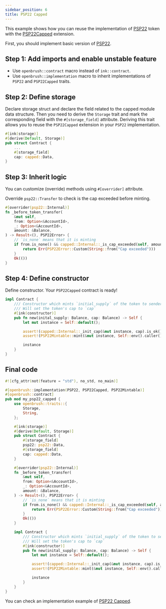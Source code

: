 ```yaml
---
sidebar_position: 6
title: PSP22 Capped
---
```


This example shows how you can reuse the implementation of [PSP22](https://github.com/Brushfam/openbrush-contracts/tree/main/contracts/src/token/psp22) token with the [PSP22Capped](https://github.com/Brushfam/openbrush-contracts/tree/main/contracts/src/token/psp22/extensions/capped.rs) extension.

First, you should implement basic version of [PSP22](../psp22.md).

## Step 1: Add imports and enable unstable feature

- Use `openbrush::contract` macro instead of `ink::contract`.
- Use `openbrush::implementation` macro to inherit implementations of `PSP22` and `PSP22Capped` traits.

## Step 2: Define storage

Declare storage struct and declare the field related to the capped module data structure.
Then you need to derive the `Storage` trait and mark the corresponding field with
the `#[storage_field]` attribute. Deriving this trait allows you to reuse the
`PSP22Capped` extension in your `PSP22` implementation.

```rust
#[ink(storage)]
#[derive(Default, Storage)]
pub struct Contract {
    ...
    #[storage_field]
    cap: capped::Data,
}
```

## Step 3: Inherit logic

You can customize (override) methods using `#[overrider]` attribute.

Override `psp22::Transfer` to check is the cap exceeded before minting.

```rust 
#[overrider(psp22::Internal)]
fn _before_token_transfer(
    &mut self,
    from: Option<&AccountId>,
    _: Option<&AccountId>,
    amount: &Balance,
) -> Result<(), PSP22Error> {
    // `is_none` means that it is minting
    if from.is_none() && capped::Internal::_is_cap_exceeded(self, amount) {
        return Err(PSP22Error::Custom(String::from("Cap exceeded")))
    }
    Ok(())
}
```

## Step 4: Define constructor

Define constructor. Your `PSP22Capped` contract is ready!

```rust
impl Contract {
    /// Constructor which mints `initial_supply` of the token to sender
    /// Will set the token's cap to `cap`
    #[ink(constructor)]
    pub fn new(inital_supply: Balance, cap: Balance) -> Self {
        let mut instance = Self::default();

        assert!(capped::Internal::_init_cap(&mut instance, cap).is_ok());
        assert!(PSP22Mintable::mint(&mut instance, Self::env().caller(), inital_supply).is_ok());

        instance
    }
}
```

## Final code

```rust
#![cfg_attr(not(feature = "std"), no_std, no_main)]

#[openbrush::implementation(PSP22, PSP22Capped, PSP22Mintable)]
#[openbrush::contract]
pub mod my_psp22_capped {
    use openbrush::traits::{
        Storage,
        String,
    };

    #[ink(storage)]
    #[derive(Default, Storage)]
    pub struct Contract {
        #[storage_field]
        psp22: psp22::Data,
        #[storage_field]
        cap: capped::Data,
    }

    #[overrider(psp22::Internal)]
    fn _before_token_transfer(
        &mut self,
        from: Option<&AccountId>,
        _: Option<&AccountId>,
        amount: &Balance,
    ) -> Result<(), PSP22Error> {
        // `is_none` means that it is minting
        if from.is_none() && capped::Internal::_is_cap_exceeded(self, amount) {
            return Err(PSP22Error::Custom(String::from("Cap exceeded")))
        }
        Ok(())
    }

    impl Contract {
        /// Constructor which mints `initial_supply` of the token to sender
        /// Will set the token's cap to `cap`
        #[ink(constructor)]
        pub fn new(inital_supply: Balance, cap: Balance) -> Self {
            let mut instance = Self::default();

            assert!(capped::Internal::_init_cap(&mut instance, cap).is_ok());
            assert!(PSP22Mintable::mint(&mut instance, Self::env().caller(), inital_supply).is_ok());

            instance
        }
    }
}
```

You can check an implementation example of [PSP22 Capped](https://github.com/Brushfam/openbrush-contracts/tree/main/examples/psp22_extensions/capped).